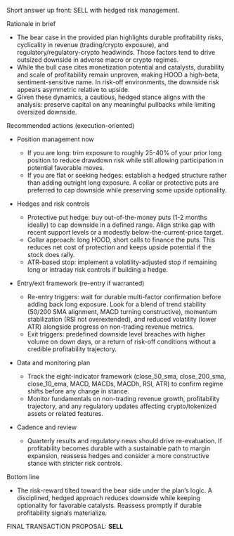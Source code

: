 Short answer up front: SELL with hedged risk management.

Rationale in brief
- The bear case in the provided plan highlights durable profitability risks, cyclicality in revenue (trading/crypto exposure), and regulatory/regulatory-crypto headwinds. Those factors tend to drive outsized downside in adverse macro or crypto regimes.
- While the bull case cites monetization potential and catalysts, durability and scale of profitability remain unproven, making HOOD a high-beta, sentiment-sensitive name. In risk-off environments, the downside risk appears asymmetric relative to upside.
- Given these dynamics, a cautious, hedged stance aligns with the analysis: preserve capital on any meaningful pullbacks while limiting oversized downside.

Recommended actions (execution-oriented)
- Position management now
  - If you are long: trim exposure to roughly 25-40% of your prior long position to reduce drawdown risk while still allowing participation in potential favorable moves.
  - If you are flat or seeking hedges: establish a hedged structure rather than adding outright long exposure. A collar or protective puts are preferred to cap downside while preserving some upside optionality.

- Hedges and risk controls
  - Protective put hedge: buy out-of-the-money puts (1-2 months ideally) to cap downside in a defined range. Align strike gap with recent support levels or a modestly below-the-current-price target.
  - Collar approach: long HOOD, short calls to finance the puts. This reduces net cost of protection and keeps upside potential if the stock does rally.
  - ATR-based stop: implement a volatility-adjusted stop if remaining long or intraday risk controls if building a hedge.

- Entry/exit framework (re-entry if warranted)
  - Re-entry triggers: wait for durable multi-factor confirmation before adding back long exposure. Look for a blend of trend stability (50/200 SMA alignment, MACD turning constructive), momentum stabilization (RSI not overextended), and reduced volatility (lower ATR) alongside progress on non-trading revenue metrics.
  - Exit triggers: predefined downside level breaches with higher volume on down days, or a return of risk-off conditions without a credible profitability trajectory.

- Data and monitoring plan
  - Track the eight-indicator framework (close_50_sma, close_200_sma, close_10_ema, MACD, MACDs, MACDh, RSI, ATR) to confirm regime shifts before any change in stance.
  - Monitor fundamentals on non-trading revenue growth, profitability trajectory, and any regulatory updates affecting crypto/tokenized assets or related features.

- Cadence and review
  - Quarterly results and regulatory news should drive re-evaluation. If profitability becomes durable with a sustainable path to margin expansion, reassess hedges and consider a more constructive stance with stricter risk controls.

Bottom line
- The risk-reward tilted toward the bear side under the plan’s logic. A disciplined, hedged approach reduces downside while keeping optionality for favorable catalysts. Reassess promptly if durable profitability signals materialize.

FINAL TRANSACTION PROPOSAL: **SELL**
